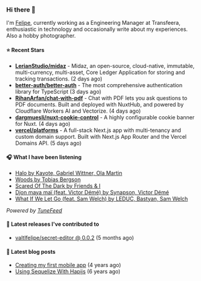 ### Hi there 👋

I'm [Felipe](https://felipevm.com), currently working as a Engineering Manager at Transfeera, enthusiastic in technology and occasionally write about my experiences. Also a hobby photographer.

#### ⭐ Recent Stars
- **[LerianStudio/midaz](https://github.com/LerianStudio/midaz)** - Midaz, an open-source, cloud-native, immutable, multi-currency, multi-asset, Core Ledger Application for storing and tracking transactions.  (2 days ago)
- **[better-auth/better-auth](https://github.com/better-auth/better-auth)** - The most comprehensive authentication library for TypeScript (3 days ago)
- **[RihanArfan/chat-with-pdf](https://github.com/RihanArfan/chat-with-pdf)** - Chat with PDF lets you ask questions to PDF documents. Built and deployed with NuxtHub, and powered by Cloudflare Workers AI and Vectorize. (4 days ago)
- **[dargmuesli/nuxt-cookie-control](https://github.com/dargmuesli/nuxt-cookie-control)** - A highly configurable cookie banner for Nuxt. (4 days ago)
- **[vercel/platforms](https://github.com/vercel/platforms)** - A full-stack Next.js app with multi-tenancy and custom domain support. Built with Next.js App Router and the Vercel Domains API. (5 days ago)

#### 🎧 What I have been listening
- [Halo by Kayote, Gabriel Wittner, Ola Martin](https://open.spotify.com/track/0lBESSkKhjXWOlBz7KD9YZ)
- [Woods by Tobias Bergson](https://open.spotify.com/track/53yJeEdRCPyo1GddFzjW7W)
- [Scared Of The Dark by Friends &amp; I](https://open.spotify.com/track/5XyamXKs8Z3ThrMZtGt6yQ)
- [Djon maya maï (feat. Victor Démé) by Synapson, Victor Démé](https://open.spotify.com/track/3hxRKXzZS0XRYGZ123JDNH)
- [What If We Let Go (feat. Sam Welch) by LEDUC, Bastyan, Sam Welch](https://open.spotify.com/track/094ytaIC90FNjxPFpdgcHP)

_Powered by [TuneFeed](https://tunefeed.app?ref=valtlfelipe-gh-profile)_ 

#### 🚀 Latest releases I've contributed to


- [valtlfelipe/secret-editor @ 0.0.2](https://github.com/valtlfelipe/secret-editor/releases/tag/0.0.2) (5 months ago)

#### 📄 Latest blog posts
- [Creating my first mobile app](https://felipevm.com/posts/creating-my-first-mobile-app/) (4 years ago)
- [Using Sequelize With Hapijs](https://felipevm.com/posts/using-sequelize-with-hapijs/) (6 years ago)
